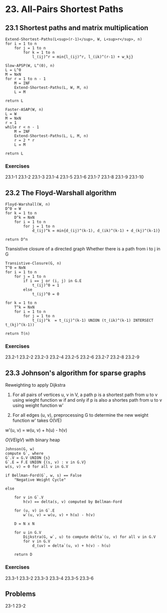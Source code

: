 # 23. All-Pairs Shortest Paths

## 23.1 Shortest paths and matrix multiplication

```
Extend-Shortest-Paths(L<sup>(r-1)</sup>, W, L<sup>r</sup>, n)
for i = 1 to n
    for j = 1 to n
        for k = 1 to n
            l_(ij)^r = min{l_(ij)^r, l_(ik)^(r-1) + w_kj}
```

```
Slow-APSP(W, L^(0), n)
L = L^0
M = NxN
for r = 1 to n - 1
    M = INF
    Extend-Shortest-Paths(L, W, M, n)
    L = M

return L
```

```
Faster-ASAP(W, n)
L = W
M = NxN
r = 1
while r < n - 1
    M = INF
    Extend-Shortest-Paths(L, L, M, n)
    r = 2 * r
    L = M

return L
```

### Exercises
23.1-1
23.1-2
23.1-3
23.1-4
23.1-5
23.1-6
23.1-7
23.1-8
23.1-9
23.1-10

## 23.2 The Floyd-Warshall algorithm

```
Floyd-Warshall(W, n)
D^0 = W
for k = 1 to n
    D^k = NxN
    for i = 1 to n
        for j = 1 to n
            d_(ij)^k = min{d_(ij)^(k-1), d_(ik)^(k-1) + d_(kj)^(k-1)}

return D^n
```

Transistive closure of a directed graph
Whether there is a path from i to j in G

```
Transistive-Closure(G, n)
T^0 = NxN
for i = 1 to n
    for j = 1 to n
        if i == j or (i, j) in G.E
            t_(ij)^0 = 1
        else
            t_(ij)^0 = 0

for k = 1 to n
    T^k = NxN
    for i = 1 to n
        for j = 1 to n
            t_(ij)^k  = t_(ij)^(k-1) UNION (t_(ik)^(k-1) INTERSECT t_(kj)^(k-1))

return T(n)
```

### Exercises
23.2-1
23.2-2
23.2-3
23.2-4
23.2-5
23.2-6
23.2-7
23.2-8
23.2-9

## 23.3 Johnson's algorithm for sparse graphs

Reweighting to apply Dijkstra

1.  For all pairs of vertices u, v in V, a path p is a shortest path from u to v using wieght function w if and only if p is also a shortes path from u to v using weight function w'

2.  For all edges (u, v), preprocessing G to determine the new weight function w' takes O(VE)

w'(u, v) = w(u, v) + h(u) - h(v)

$O(VElgV)$ with binary heap

```
Johnson(G, w)
compute G`, where
G`.V = G.V UNION {s}
G`.E = F.E UNION {(s, v) : v in G.V}
w(s, v) = 0 for all v in G.V

if Bellman-Ford(G`, w, s) == False
    "Negative Weight Cycle"

else

    for v in G`.V
        h(v) == delta(s, v) computed by Bellman-Ford

    for (u, v) in G`.E
        w`(u, v) = w(u, v) + h(u) - h(v)

    D = N x N

    for u in G.V
        Dijkstra(G, w`, u) to compute delta`(u, v) for all v in G.V
        for v in G.V
            d_(uv) = delta`(u, v) + h(v) - h(u)

    return D
```

### Exercises
23.3-1
23.3-2
23.3-3
23.3-4
23.3-5
23.3-6

## Problems
23-1
23-2
